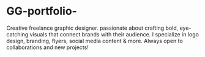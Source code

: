 # GG-portfolio-
Creative freelance graphic designer. passionate about crafting bold, eye-catching visuals that connect brands with their audience. I specialize in logo design, branding, flyers, social media content &amp; more. Always open to collaborations and new projects!
